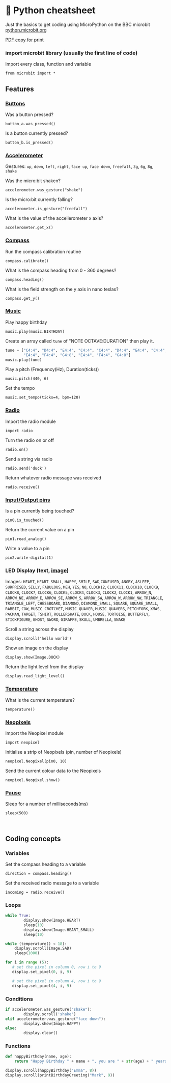 # 🐍 Python cheatsheet

Just the basics to get coding using MicroPython on the BBC microbit [python.microbit.org](https://python.microbit.org)

[PDF copy for print](https://microbitcheatsheet.mrkn.us/cheatsheet.pdf)

### import microbit library (usually the first line of code)

Import every class, function and variable

`from microbit import *`

## Features

### [Buttons](https://microbit-micropython.readthedocs.io/en/latest/tutorials/buttons.html)

Was a button pressed?

`button_a.was_pressed()`

Is a button currently pressed?

`button_b.is_pressed()`



### [Accelerometer](https://microbit-micropython.readthedocs.io/en/latest/accelerometer.html)

Gestures: `up`, `down`, `left`, `right`, `face up`, `face down`, `freefall`, `3g`, `6g`, `8g`, `shake`

Was the micro:bit shaken?

`accelerometer.was_gesture("shake")`

Is the micro:bit currently falling?

`accelerometer.is_gesture("freefall")`

What is the value of the accellerometer x axis?

`accelerometer.get_x()`



### [Compass](https://microbit-micropython.readthedocs.io/en/latest/compass.html)

Run the compass calibration routine

`compass.calibrate()`

What is the compass heading from 0 - 360 degrees?

`compass.heading()`

What is the field strength on the y axis in nano teslas?

`compass.get_y()`



### [Music](https://microbit-micropython.readthedocs.io/en/latest/music.html)

Play happy birthday

`music.play(music.BIRTHDAY)`

Create an array called `tune` of "NOTE OCTAVE:DURATION" then play it.

```python
tune = ["C4:4", "D4:4", "E4:4", "C4:4", "C4:4", "D4:4", "E4:4", "C4:4",
        "E4:4", "F4:4", "G4:8", "E4:4", "F4:4", "G4:8"]
music.play(tune)
```

Play a pitch (Frequency(Hz), Duration(ticks))

`music.pitch(440, 6)`

Set the tempo

`music.set_tempo(ticks=4, bpm=120)`



### [Radio](https://microbit-micropython.readthedocs.io/en/latest/tutorials/radio.html)

Import the radio module

`import radio`

Turn the radio on or off

`radio.on()`

Send a string via radio

`radio.send('duck')`

Return whatever radio message was received

`radio.receive()`



### [Input/Output pins](https://microbit-micropython.readthedocs.io/en/latest/pin.html)

Is a pin currently being touched?

`pin0.is_touched()`

Return the current value on a pin

`pin1.read_analog()`

Write a value to a pin

`pin2.write-digital(1)`



### LED Display (text, [image](https://microbit-micropython.readthedocs.io/en/latest/image.html))

Images: `HEART`, `HEART_SMALL`, `HAPPY`, `SMILE`, `SAD`,`CONFUSED`, `ANGRY`, `ASLEEP`, `SURPRISED`, `SILLY`, `FABULOUS`, `MEH`, `YES`, `NO`, `CLOCK12`, `CLOCK11`, `CLOCK10`, `CLOCK9`, `CLOCK8`, `CLOCK7`, `CLOCK6`, `CLOCK5`, `CLOCK4`, `CLOCK3`, `CLOCK2`, `CLOCK1`, `ARROW_N`, `ARROW_NE`, `ARROW_E`, `ARROW_SE`, `ARROW_S`, `ARROW_SW`, `ARROW_W`, `ARROW_NW`, `TRIANGLE`, `TRIANGLE_LEFT`, `CHESSBOARD`, `DIAMOND`, `DIAMOND_SMALL`, `SQUARE`, `SQUARE_SMALL`, `RABBIT`, `COW`, `MUSIC_CROTCHET`, `MUSIC_QUAVER`, `MUSIC_QUAVERS`, `PITCHFORK`, `XMAS`, `PACMAN`, `TARGET`, `TSHIRT`, `ROLLERSKATE`, `DUCK`, `HOUSE`, `TORTOISE`, `BUTTERFLY`, `STICKFIGURE`, `GHOST`, `SWORD`, `GIRAFFE`, `SKULL`, `UMBRELLA`, `SNAKE`

Scroll a string across the display

`display.scroll('hello world')`

Show an image on the display

`display.show(Image.DUCK)`

Return the light level from the display

`display.read_light_level()`


### [Temperature](https://microbit-micropython.readthedocs.io/en/latest/microbit.html?highlight=temp#microbit.temperature)

What is the current temperature?

`temperature()`



### [Neopixels](https://microbit-micropython.readthedocs.io/en/latest/pin.html)

Import the Neopixel module

`import neopixel`

Initialise a strip of Neopixels (pin, number of Neopixels)

`neopixel.Neopixel(pin0, 10)`

Send the current colour data to the Neopixels

`neopixel.Neopixel.show()`



### [Pause](https://microbit-micropython.readthedocs.io/en/latest/microbit.html#microbit.sleep)

Sleep for a number of milliseconds(ms)

`sleep(500)`

 

## Coding concepts

### Variables

Set the compass heading to a variable

`direction = compass.heading()`

Set the received radio message to a variable

`incoming = radio.receive()`



### Loops

```python
while True:
        display.show(Image.HEART)
        sleep(10)
        display.show(Image.HEART_SMALL)
        sleep(10)
```
``` python
while (temperature() < 18):
    display.scroll(Image.SAD)
    sleep(1000)
```
``` python
for i in range (5):
   # set the pixel in column 0, row i to 9
   display.set_pixel(0, i, 9)

   # set the pixel in column 4, row i to 9
   display.set_pixel(4, i, 9)
```



### Conditions

```python
if accelerometer.was_gesture("shake"):
        display.scroll('shake')
elif accelerometer.was_gesture("face down"):
        display.show(Image.HAPPY)
else:
        display.clear()
```



### Functions

```python
def happyBirthday(name, age):
    return "Happy Birthday " + name + ", you are " + str(age) + " years old"

display.scroll(happyBirthday("Emma", 8))
display.scroll(printBirthdayGreeting("Mark", 9))
```
